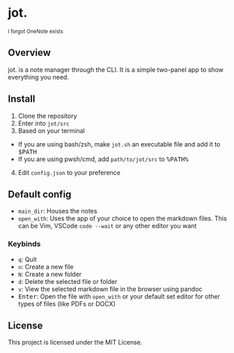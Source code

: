 # jot.
<sub>I forgot OneNote exists</sub>
## Overview
jot. is a note manager through the CLI. It is a simple two-panel app to show everything you need.

## Install
1. Clone the repository
2. Enter into `jot/src`
3. Based on your terminal
  - If you are using bash/zsh, make `jot.sh` an executable file and add it to <kbd>$PATH</kbd>
  - If you are using pwsh/cmd, add `path/to/jot/src` to <kbd>%PATH%</kbd>
4. Edit `config.json` to your preference

## Default config
  - `main_dir`: Houses the notes
  - `open_with`: Uses the app of your choice to open the markdown files. This can be Vim, VSCode `code --wait` or any other editor you want

### Keybinds
  - `q`: Quit
  - `n`: Create a new file
  - `N`: Create a new folder
  - `d`: Delete the selected file or folder
  - `v`: View the selected markdown file in the browser using pandoc
  - <kbd>Enter</kbd>: Open the file with `open_with` or your default set editor for other types of files (like PDFs or DOCX)

## License
This project is licensed under the MIT License.
